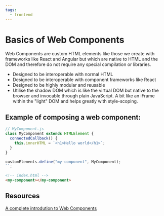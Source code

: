 ```yaml
---
tags:
  - frontend
---
```


# Basics of Web Components

Web Components are custom HTML elements like those we create with frameworks
like React and Angular but which are native to HTML and the DOM and therefore do
not require any special compilation or libraries.

- Designed to be interoperable with normal HTML
- Designed to be interoperable with component frameworks like React
- Designed to be highly modular and reusable
- Utilise the shadow DOM which is like the virtual DOM but native to the browser
  and invocable through plain JavaScript. A bit like an iFrame within the
  "light" DOM and helps greatly with style-scoping.

## Example of composing a web component:

```js
// MyComponent.js
class MyComponent extends HTMLElement {
  connectedCallback() {
    this.innerHTML = `<h1>Hello world</h1>`;
  }
}

customElements.define("my-component", MyComponent);
``;
```

```html
<!-- index.html -->
<my-component></my-component>
```

## Resources

[A complete introdution to Web Components]()
